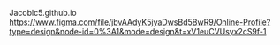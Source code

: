Jacoblc5.github.io
https://www.figma.com/file/jbvAAdyK5jyaDwsBd5BwR9/Online-Profile?type=design&node-id=0%3A1&mode=design&t=xV1euCVUsyx2cS9f-1
